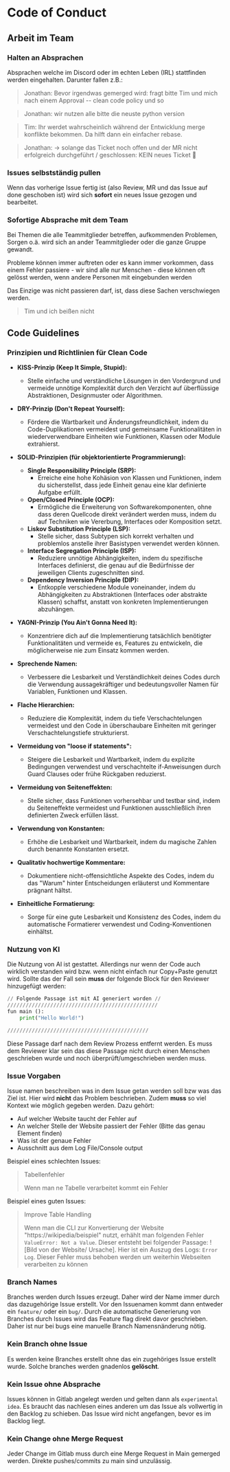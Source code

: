 # Code of Conduct

## Arbeit im Team

### Halten an Absprachen

Absprachen welche im Discord oder im echten Leben (IRL) stattfinden werden eingehalten. Darunter fallen z.B.:

> Jonathan:
> Bevor irgendwas gemerged wird: fragt bitte Tim und mich nach einem Approval -- clean code policy und so

> Jonathan:
> wir nutzen alle bitte die neuste python version

> Tim:
> Ihr werdet wahrscheinlich während der Entwicklung merge konflikte bekommen. Da hilft dann ein einfacher rebase.

> Jonathan:
> -> solange das Ticket noch offen und der MR nicht erfolgreich durchgeführt / geschlossen: KEIN neues Ticket 🧐

### Issues selbstständig pullen

Wenn das vorherige Issue fertig ist (also Review, MR und das Issue auf done geschoben ist) wird sich **sofort** ein neues Issue gezogen und bearbeitet.

### Sofortige Absprache mit dem Team

Bei Themen die alle Teammitglieder betreffen, aufkommenden Problemen, Sorgen o.ä. wird sich an ander Teammitglieder oder die ganze Gruppe gewandt.

Probleme können immer auftreten oder es kann immer vorkommen, dass einem Fehler passiere - wir sind alle nur Menschen - diese können oft gelösst werden, wenn andere Personen mit eingebunden werden

Das Einzige was nicht passieren darf, ist, dass diese Sachen verschwiegen werden.

>Tim und ich beißen nicht

## Code Guidelines

### Prinzipien und Richtlinien für Clean Code

* **KISS-Prinzip (Keep It Simple, Stupid):**
  * Stelle einfache und verständliche Lösungen in den Vordergrund und vermeide unnötige Komplexität durch den Verzicht auf überflüssige Abstraktionen, Designmuster oder Algorithmen.

* **DRY-Prinzip (Don't Repeat Yourself):**
  * Fördere die Wartbarkeit und Änderungsfreundlichkeit, indem du Code-Duplikationen vermeidest und gemeinsame Funktionalitäten in wiederverwendbare Einheiten wie Funktionen, Klassen oder Module extrahierst.

* **SOLID-Prinzipien (für objektorientierte Programmierung):**
  * **Single Responsibility Principle (SRP):**
    * Erreiche eine hohe Kohäsion von Klassen und Funktionen, indem du sicherstellst, dass jede Einheit genau eine klar definierte Aufgabe erfüllt.
  * **Open/Closed Principle (OCP):**
    * Ermögliche die Erweiterung von Softwarekomponenten, ohne dass deren Quellcode direkt verändert werden muss, indem du auf Techniken wie Vererbung, Interfaces oder Komposition setzt.
  * **Liskov Substitution Principle (LSP):**
    * Stelle sicher, dass Subtypen sich korrekt verhalten und problemlos anstelle ihrer Basistypen verwendet werden können.
  * **Interface Segregation Principle (ISP):**
    * Reduziere unnötige Abhängigkeiten, indem du spezifische Interfaces definierst, die genau auf die Bedürfnisse der jeweiligen Clients zugeschnitten sind.
  * **Dependency Inversion Principle (DIP):**
    * Entkopple verschiedene Module voneinander, indem du Abhängigkeiten zu Abstraktionen (Interfaces oder abstrakte Klassen) schaffst, anstatt von konkreten Implementierungen abzuhängen.

* **YAGNI-Prinzip (You Ain't Gonna Need It):**
  * Konzentriere dich auf die Implementierung tatsächlich benötigter Funktionalitäten und vermeide es, Features zu entwickeln, die möglicherweise nie zum Einsatz kommen werden.

* **Sprechende Namen:**
  * Verbessere die Lesbarkeit und Verständlichkeit deines Codes durch die Verwendung aussagekräftiger und bedeutungsvoller Namen für Variablen, Funktionen und Klassen.

* **Flache Hierarchien:**
  * Reduziere die Komplexität, indem du tiefe Verschachtelungen vermeidest und den Code in überschaubare Einheiten mit geringer Verschachtelungstiefe strukturierst.
  
* **Vermeidung von "loose if statements":**
  * Steigere die Lesbarkeit und Wartbarkeit, indem du explizite Bedingungen verwendest und verschachtelte if-Anweisungen durch Guard Clauses oder frühe Rückgaben reduzierst.

* **Vermeidung von Seiteneffekten:**
  * Stelle sicher, dass Funktionen vorhersehbar und testbar sind, indem du Seiteneffekte vermeidest und Funktionen ausschließlich ihren definierten Zweck erfüllen lässt.

* **Verwendung von Konstanten:**
  * Erhöhe die Lesbarkeit und Wartbarkeit, indem du magische Zahlen durch benannte Konstanten ersetzt.

* **Qualitativ hochwertige Kommentare:**
  * Dokumentiere nicht-offensichtliche Aspekte des Codes, indem du das "Warum" hinter Entscheidungen erläuterst und Kommentare prägnant hältst.

* **Einheitliche Formatierung:**
  * Sorge für eine gute Lesbarkeit und Konsistenz des Codes, indem du automatische Formatierer verwendest und Coding-Konventionen einhältst.

### Nutzung von KI

Die Nutzung von AI ist gestattet. Allerdings nur wenn der Code auch wirklich verstanden wird bzw. wenn nicht einfach nur Copy+Paste genutzt wird. Sollte das der Fall sein **muss** der folgende Block für den Reviewer hinzugefügt werden:

```python
// Folgende Passage ist mit AI generiert worden //
/////////////////////////////////////////////////
fun main ():
    print("Hello World!")

//////////////////////////////////////////////
```

Diese Passage darf nach dem Review Prozess entfernt werden. Es muss dem Reviewer klar sein das diese Passage nicht durch einen Menschen geschrieben wurde und noch überprüft/umgeschrieben werden muss.

### Issue Vorgaben

Issue namen beschreiben was in dem Issue getan werden soll bzw was das Ziel ist. Hier wird **nicht** das Problem beschrieben. Zudem **muss** so viel Kontext wie möglich gegeben werden. Dazu gehört:

* Auf welcher Website taucht der Fehler auf
* An welcher Stelle der Website passiert der Fehler (Bitte das genau Element finden)
* Was ist der genaue Fehler
* Ausschnitt aus dem Log File/Console output

Beispiel eines schlechten Issues:

> Tabellenfehler
>
> Wenn man ne Tabelle verarbeitet kommt ein Fehler

Beispiel eines guten Issues:

> Improve Table Handling
>
> Wenn man die CLI zur Konvertierung der Website "https://wikipedia/beispiel" nutzt, erhählt man folgenden Fehler ```ValueError: Not a Value```. Dieser entsteht bei folgender Passage: ![Bild von der Website/ Ursache]. Hier ist ein Auszug des Logs: ```Error Log```. Dieser Fehler muss behoben werden um weiterhin Webseiten verarbeiten zu können

### Branch Names

Branches werden durch Issues erzeugt. Daher wird der Name immer durch das dazugehörige Issue erstellt. Vor den Issuenamen kommt dann entweder ein ```feature/``` oder ein ```bug/```. Durch die automatische Generierung von Branches durch Issues wird das Feature flag direkt davor geschrieben. Daher ist nur bei bugs eine manuelle Branch Namensnänderung nötig.

### Kein Branch ohne Issue

Es werden keine Branches erstellt ohne das ein zugehöriges Issue erstellt wurde. Solche branches werden gnadenlos **gelöscht**.

### Kein Issue ohne Absprache

Issues können in Gitlab angelegt werden und gelten dann als ```experimental idea```. Es braucht das nachlesen eines anderen um das Issue als vollwertig in den Backlog zu schieben. Das Issue wird nicht angefangen, bevor es im Backlog liegt.

### Kein Change ohne Merge Request

Jeder Change im Gitlab muss durch eine Merge Request in Main gemerged werden. Direkte pushes/commits zu main sind unzulässig.
